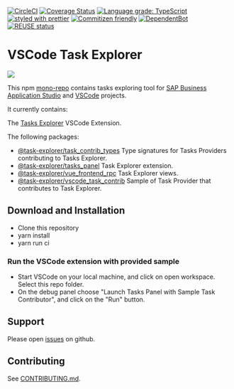 [![CircleCI](https://circleci.com/gh/SAP/task-explorer.svg?style=svg)](https://circleci.com/gh/SAP/task-explorer)
[![Coverage Status](https://coveralls.io/repos/github/SAP/task-explorer/badge.svg?branch=main)](https://coveralls.io/github/SAP/task-explorer?branch=main)
[![Language grade: TypeScript](https://img.shields.io/lgtm/grade/javascript/g/SAP/task-explorer.svg?logo=lgtm&logoWidth=18)](https://lgtm.com/projects/g/SAP/task-explorer/context:javascript)
[![styled with prettier](https://img.shields.io/badge/styled_with-prettier-ff69b4.svg)](https://github.com/prettier/prettier)
[![Commitizen friendly](https://img.shields.io/badge/commitizen-friendly-brightgreen.svg)](http://commitizen.github.io/cz-cli/)
[![DependentBot](https://api.dependabot.com/badges/status?host=github&repo=SAP/task-explorer)](https://dependabot.com/)
[![REUSE status](https://api.reuse.software/badge/github.com/SAP/task-explorer)](https://api.reuse.software/info/github.com/SAP/task-explorer)

# VSCode Task Explorer

![](screenshot.png)

This npm [mono-repo][mono-repo] contains tasks exploring tool for [SAP Business Application Studio][sap bas] and [VSCode][vscode] projects.

It currently contains:

The [Tasks Explorer](./packages/tasks_panel) VSCode Extension.

The following packages:

- [@task-explorer/task_contrib_types](./packages/task_contrib_types) Type signatures for Tasks Providers contributing to Tasks Explorer.
- [@task-explorer/tasks_panel](./packages/tasks_panel) Task Explorer extension.
- [@task-explorer/vue_frontend_rpc](./packages/vue_frontend_rpc) Task Explorer views.
- [@task-explorer/vscode_task_contrib](./packages/vscode_task_contrib) Sample of Task Provider that contributes to Task Explorer.

## Download and Installation

- Clone this repository
- yarn install
- yarn run ci

### Run the VSCode extension with provided sample

- Start VSCode on your local machine, and click on open workspace. Select this repo folder.
- On the debug panel choose "Launch Tasks Panel with Sample Task Contributor", and click on the "Run" button.

## Support

Please open [issues](https://github.com/SAP/task-explorer/issues) on github.

## Contributing

See [CONTRIBUTING.md](./CONTRIBUTING.md).

[mono-repo]: https://github.com/babel/babel/blob/main/doc/design/monorepo.md
[sap bas]: https://help.sap.com/viewer/product/SAP%20Business%20Application%20Studio/Cloud/en-USl
[vscode]: https://code.visualstudio.com/
